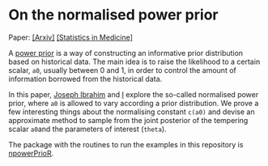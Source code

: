 # On the normalised power prior 

Paper: [[Arxiv]](https://arxiv.org/abs/2004.14912)  [[Statistics in Medicine]](https://onlinelibrary.wiley.com/doi/10.1002/sim.9124)

A [power prior](https://onlinelibrary.wiley.com/doi/abs/10.1002/sim.6728) is a way of constructing an informative prior distribution based on historical data.
The main idea is to raise the likelihood to a certain scalar, `a0`, usually between 0 and 1, in order to control the amount of information borrowed from the historical data. 

In this paper, [Joseph Ibrahim](https://sph.unc.edu/adv_profile/joseph-g-ibrahim-phd/) and [I](https://lmfcarvalho.org/about/) explore the so-called normalised power prior, where `a0` is allowed to vary according a prior distribution.
We prove a few interesting things about the normalising constant `c(a0)` and devise an approximate method to sample from the joint posterior of the tempering scalar `a0`and the parameters of interest (`theta`).

The package with the routines to run the examples in this repository is [npowerPrioR](https://github.com/maxbiostat/npowerPrioR). 
